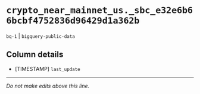 # `crypto_near_mainnet_us._sbc_e32e6b66bcbf4752836d96429d1a362b`
`bq-1` | `bigquery-public-data`

## Column details
* [TIMESTAMP] `last_update`

-------------------------------------------------------------------------------
*Do not make edits above this line.*
